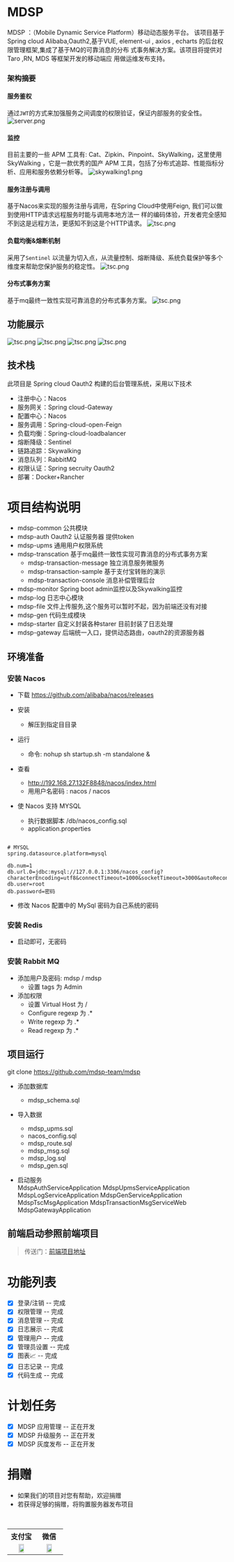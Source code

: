 # MDSP
MDSP ：（Mobile Dynamic Service Platform）移动动态服务平台。
该项目基于Spring cloud Alibaba,Oauth2,基于VUE, element-ui ,
axios , echarts 的后台权限管理框架,集成了基于MQ的可靠消息的分布
式事务解决方案。该项目将提供对 Taro ,RN, MDS 等框架开发的移动端应
用做运维发布支持。

### 架构摘要
#### 服务鉴权
通过`JWT`的方式来加强服务之间调度的权限验证，保证内部服务的安全性。
![server.png](docs/img/server.png)

#### 监控
目前主要的一些 APM 工具有: Cat、Zipkin、Pinpoint、SkyWalking，这里使用 SkyWalking ，它是一款优秀的国产 APM 工具，包括了分布式追踪、性能指标分析、应用和服务依赖分析等。
![skywalking1.png](docs/img/skywalking1.png)

#### 服务注册与调用
基于Nacos来实现的服务注册与调用，在Spring Cloud中使用Feign, 我们可以做到使用HTTP请求远程服务时能与调用本地方法一
样的编码体验，开发者完全感知不到这是远程方法，更感知不到这是个HTTP请求。
![tsc.png](docs/img/nacos.jpg)

#### 负载均衡&熔断机制
采用了`Sentinel` 以流量为切入点，从流量控制、熔断降级、系统负载保护等多个维度来帮助您保护服务的稳定性。
![tsc.png](docs/img/sentinel.jpg)

#### 分布式事务方案
基于mq最终一致性实现可靠消息的分布式事务方案。
![tsc.png](docs/img/tsc.png)


## 功能展示
![tsc.png](docs/img/menu.jpg)
![tsc.png](docs/img/role.jpg)
![tsc.png](docs/img/log.jpg)
![tsc.png](docs/img/createcode.jpg)


## 技术栈
此项目是 Spring cloud Oauth2 构建的后台管理系统，采用以下技术
- 注册中心：Nacos
- 服务网关：Spring cloud-Gateway
- 配置中心：Nacos
- 服务调用：Spring-cloud-open-Feign
- 负载均衡：Spring-cloud-loadbalancer
- 熔断降级：Sentinel
- 链路追踪：Skywalking
- 消息队列：RabbitMQ
- 权限认证：Spring secruity Oauth2
- 部署：Docker+Rancher

# 项目结构说明
- mdsp-common 公共模块
- mdsp-auth  Oauth2 认证服务器 提供token
- mdsp-upms 通用用户权限系统
- mdsp-transcation 基于mq最终一致性实现可靠消息的分布式事务方案
  - mdsp-transaction-message 独立消息服务微服务
  - mdsp-transaction-sample 基于支付宝转账的演示
  - mdsp-transaction-console 消息补偿管理后台
- mdsp-monitor Spring boot admin监控以及Skywalking监控
- mdsp-log 日志中心模块
- mdsp-file 文件上传服务,这个服务可以暂时不起，因为前端还没有对接
- mdsp-gen 代码生成模块
- mdsp-starter 自定义封装各种starer 目前封装了日志处理
- mdsp-gateway 后端统一入口，提供动态路由，oauth2的资源服务器

## 环境准备

### 安装 Nacos
- 下载 https://github.com/alibaba/nacos/releases
- 安装 
    - 解压到指定⽬目录
- 运⾏
    - 命令: nohup sh startup.sh -m standalone &
    
- 查看
    - http://192.168.27.132F8848/nacos/index.html
    - ⽤用户名密码 : nacos / nacos
- 使 Nacos 支持 MYSQL
    - 执行数据脚本 /db/nacos_config.sql    
    - application.properties
    
```$xslt

# MYSQL
spring.datasource.platform=mysql

db.num=1
db.url.0=jdbc:mysql://127.0.0.1:3306/nacos_config?characterEncoding=utf8&connectTimeout=1000&socketTimeout=3000&autoReconnect=true
db.user=root
db.password=密码

```

- 修改 Nacos 配置中的 MySql 密码为⾃己系统的密码

### 安装 Redis

- 启动即可，无密码

### 安装 Rabbit MQ
- 添加⽤户及密码: mdsp / mdsp
    - 设置 tags 为 Admin
- 添加权限
    - 设置 Virtual Host 为 /
    - Configure regexp 为 .*
    - Write regexp 为 .*
    - Read regexp 为 .*

## 项目运行

git clone https://github.com/mdsp-team/mdsp
- 添加数据库
  - mdsp_schema.sql
- 导入数据
  - mdsp_upms.sql
  - nacos_config.sql
  - mdsp_route.sql
  - mdsp_msg.sql 
  - mdsp_log.sql
  - mdsp_gen.sql

- 启动服务  
  MdspAuthServiceApplication
  MdspUpmsServiceApplication
  MdspLogServiceApplication
  MdspGenServiceApplication
  MdspTscMsgApplication
  MdspTransactionMsgServiceWeb
  MdspGatewayApplication


## 前端启动参照前端项目
>  传送门：[前端项目地址](https://github.com/mdsp-team/mdsp-console) 


# 功能列表

- [x] 登录/注销 -- 完成
- [x] 权限管理 -- 完成
- [x] 消息管理 -- 完成
- [x] 日志展示 -- 完成
- [x] 管理用户 -- 完成
- [x] 管理员设置 -- 完成
- [x] 图表📈 -- 完成
- [x] 日志记录 -- 完成
- [x] 代码生成 -- 完成

# 计划任务

- [x] MDSP 应用管理 -- 正在开发
- [x] MDSP 升级服务 -- 正在开发
- [x] MDSP 灰度发布 -- 正在开发

# 捐赠

- 如果我们的项目对您有帮助，欢迎捐赠
- 若获得足够的捐赠，将购置服务器发布项目

<table>
  <tr>
    <th width="50%">支付宝</th>
    <th width="50%">微信</th>
  </tr>
  <tr></tr>
  <tr align="center">
    <td><img width="50%" src="https://github.com/mdsp-team/mdsp/blob/master/docs/img/zfb.jpg"></td>
    <td><img width="50%" src="https://github.com/mdsp-team/mdsp/blob/master/docs/img/wxf.jpg"></td>
  </tr>
</table>






